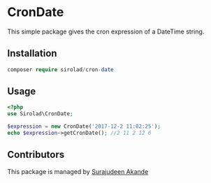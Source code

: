 # CronDate

This simple package gives the cron expression of a DateTime string.

## Installation

```php
composer require sirolad/cron-date
```

## Usage
```php
<?php
use Sirolad\CronDate;

$expression = new CronDate('2017-12-2 11:02:25');
echo $expression->getCronDate(); //2 11 2 12 6
```

## Contributors

This package is managed by [Surajudeen Akande](https://github.com/andela-sakande)